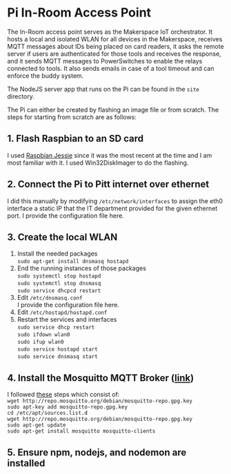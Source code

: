 # Pi In-Room Access Point

The In-Room access point serves as the Makerspace IoT orchestrator. It hosts a local and isolated WLAN for all devices in the Makerspace, receives MQTT messages about IDs being placed on card readers, it asks the remote server if users are authenticated for those tools and receives the response, and it sends MQTT messages to PowerSwitches to enable the relays connected to tools. It also sends emails in case of a tool timeout and can enforce the buddy system.

The NodeJS server app that runs on the Pi can be found in the `site` directory.

The Pi can either be created by flashing an image file or from scratch. The steps for starting from scratch are as follows:

## 1. Flash Raspbian to an SD card
I used [Raspbian Jessie](https://downloads.raspberrypi.org/raspbian/images/raspbian-2017-07-05/) since it was the most recent at the time and I am most familiar with it. I used Win32DiskImager to do the flashing.

## 2. Connect the Pi to Pitt internet over ethernet
I did this manually by modifying `/etc/network/interfaces` to assign the eth0 interface a static IP that the IT department provided for the given ethernet port. I provide the configuration file here.

## 3. Create the local WLAN
1.  Install the needed packages\
`sudo apt-get install dnsmasq hostapd`
2. End the running instances of those packages\
`sudo systemctl stop hostapd`\
`sudo systemctl stop dnsmasq`\
`sudo service dhcpcd restart`
3. Edit `/etc/dnsmasq.conf`\
I provide the configuration file here.
4. Edit `/etc/hostapd/hostapd.conf`
5. Restart the services and interfaces\
`sudo service dhcp restart`\
`sudo ifdown wlan0`\
`sudo ifup wlan0`\
`sudo service hostapd start`\
`sudo service dnsmasq start`

## 4. Install the Mosquitto MQTT Broker ([link](https://www.instructables.com/Installing-MQTT-BrokerMosquitto-on-Raspberry-Pi/))
I followed [these](https://www.instructables.com/Installing-MQTT-BrokerMosquitto-on-Raspberry-Pi/) steps which consist of:\
`wget http://repo.mosquitto.org/debian/mosquitto-repo.gpg.key`\
`sudo apt-key add mosquitto-repo.gpg.key`\
`cd /etc/apt/sources.list.d`\
`wget http://repo.mosquitto.org/debian/mosquitto-repo.gpg.key`\
`sudo apt-get update`\
`sudo apt-get install mosquitto mosquitto-clients`

## 5. Ensure npm, nodejs, and nodemon are installed

